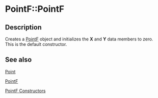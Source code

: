 # PointF::PointF

## Description

Creates a [PointF](https://learn.microsoft.com/windows/desktop/api/gdiplustypes/nl-gdiplustypes-pointf) object and initializes the
**X** and
**Y** data members to zero. This is the default constructor.

## See also

[Point](https://learn.microsoft.com/windows/desktop/api/gdiplustypes/nl-gdiplustypes-point)

[PointF](https://learn.microsoft.com/windows/desktop/api/gdiplustypes/nl-gdiplustypes-pointf)

[PointF Constructors](https://learn.microsoft.com/windows/desktop/gdiplus/-gdiplus-class-pointf-constructors)